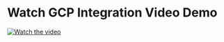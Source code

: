 # Watch GCP Integration Video Demo

[![Watch the video](https://i.pcmag.com/imagery/reviews/02yVL9f8Jw1atwoG6sgFZDH-7.fit_lim.size_1050x591.v1569482492.jpg)](https://youtu.be/jWS7luMaYEY)
